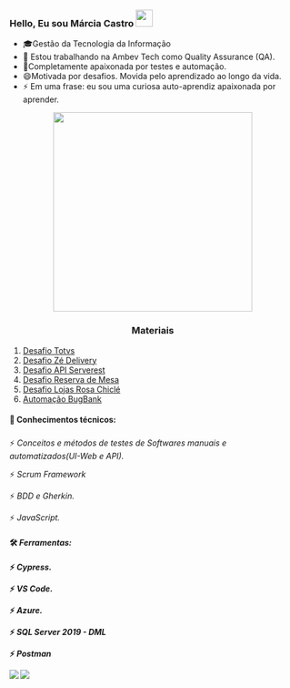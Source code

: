 ### Hello, Eu sou Márcia Castro <img src="https://raw.githubusercontent.com/Qatata/Qatata/master/wave.gif" width="30px">

- 🎓Gestão da Tecnologia da Informação
- 🔭 Estou trabalhando na Ambev Tech como Quality Assurance (QA).
- 🌱Completamente apaixonada por testes e automação.
- 😄Motivada por desafios. Movida pelo aprendizado ao longo da vida.
- ⚡ Em uma frase: eu sou uma curiosa auto-aprendiz apaixonada por aprender.
<p align="center">
  <img src="https://super.abril.com.br/wp-content/uploads/2016/09/super_imggato_digitando_0.gif" width="350">
</p>


<h3 align="center">Materiais</h3>

1. [Desafio Totvs](https://github.com/MarciarsCastro/DesafioTotvs)
1. [Desafio Zé Delivery](https://github.com/MarciarsCastro/DesafioZe)
1. [Desafio API Serverest](https://github.com/MarciarsCastro/Teste-API-Serverest)
3. [Desafio Reserva de Mesa](https://github.com/MarciarsCastro/DesafioReservadeMesa)
5. [Desafio Lojas Rosa Chiclé](https://github.com/MarciarsCastro/FinalChallengeQA-StartTech)
7. [Automação BugBank](https://github.com/MarciarsCastro/BugBank)





#### 📗 Conhecimentos técnicos:<h3>  
  ⚡   *Conceitos e métodos de testes de Softwares manuais e automatizados(UI-Web e API).*
  
  ⚡   *Scrum Framework*
  
  ⚡   *BDD e Gherkin.*
 
  ⚡   *JavaScript.*  

#### 🛠️ *Ferramentas: <h4>*
⚡ *Cypress.*
  
⚡ *VS Code.*
 
 ⚡ *Azure.*
  
⚡ *SQL Server 2019 - DML*
  
⚡ *Postman*
  



[<img src="https://img.shields.io/badge/medium-%2312100E.svg?&style=for-the-badge&logo=medium&logoColor=white" />](https://medium.com/@ingridferreira2110)  [<img src="https://img.shields.io/badge/linkedin-%230077B5.svg?&style=for-the-badge&logo=linkedin&logoColor=white" />](https://www.linkedin.com/in/ingrid-ferreira-286249177/)
